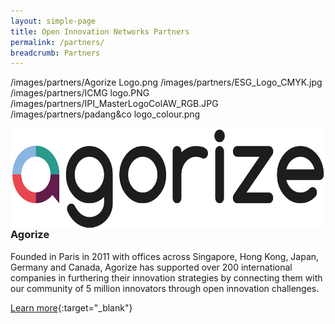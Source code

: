 ```yaml
---
layout: simple-page
title: Open Innovation Networks Partners
permalink: /partners/
breadcrumb: Partners
---
```

/images/partners/Agorize Logo.png
/images/partners/ESG_Logo_CMYK.jpg
/images/partners/ICMG logo.PNG
/images/partners/IPI_MasterLogoColAW_RGB.JPG
/images/partners/padang&co logo_colour.png

                                                                                                                                                                                                                             
<img src="/images/partners/Agorize Logo.png" alt="1" style="float:right;width:600px;height:160px">

<h3>Agorize</h3>

Founded in Paris in 2011 with offices across Singapore, Hong Kong, Japan, Germany and Canada, Agorize has supported over 200 international companies in furthering their innovation strategies by connecting them with our community of 5 million innovators through open innovation challenges.

[Learn more](https://www.agorize.com/en){:target="_blank"}
